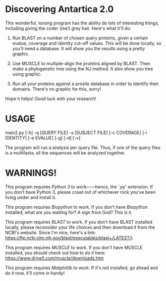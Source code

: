 # Discovering Antartica 2.0

This wonderful, looong program has the ability do lots of interesting things, including giving the coder (me!) grey hair.
Here's what it'll do:

  1. Run BLAST on a number of chosen query proteins, given a certain evalue, coverage and identity cut-off values. This will be done locally, so you'll need a database. It will show you the results using a pretty graphic.
  
  2. Use MUSCLE to multiple-align the proteins aligned by BLAST. Then make a phylogenetic tree using the NJ method. It also show you tree using graphic.
  
  3. Run all your proteins against a prosite database in order to identify their domains. There's no graphic for this, sorry!

Hope it helps! Good luck with your research!

# USAGE
main2.py [-h] -q [QUERY FILE] -s [SUBJECT FILE] [-c COVERAGE] [-i IDENTITY] [-e EVALUE] [-g] [-d] [-v]

The program will run a analysis per query file. Thus, if one of the query files is a multifasta, all the sequences will be analyzed together. 

#  WARNINGS! 
This program requires *Python 3* to work——hence, the '.py' extension. If you don't have Python 3, please crawl out of whichever rock you've been living under and install it.

This program requires *Biopython* to work. If you don't have Biopython installed, what are you waiting for? A sign from God? This is it.

This program requires *BLAST* to work. If you don't have BLAST installed locally, please reconsider your life choices and then download it from the NCBI's website. Since I'm nice, here's a link: https://ftp.ncbi.nlm.nih.gov/blast/executables/blast+/LATEST/).

This program requires *MUSCLE* to work. If you don't have MUSCLE installed, you should check out how to do it here: https://www.drive5.com/muscle/downloads.htm  

This program requires *Matplotlib* to work. If it's not installed, go ahead and do it now, it'll come in handy!

